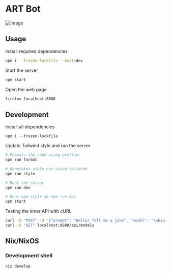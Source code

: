 # ART Bot

![image](https://github.com/user-attachments/assets/cbdebfe0-79b7-4cbb-b435-825dca45a6a2)

## Usage

Install required dependencies

```sh
npm i --frozen-lockfile --omit=dev
```

Start the server

```sh
npm start
```

Open the web page

```sh
firefox localhost:8080
```

## Development

Install all dependencies

```
npm i --frozen-lockfile
```

Update Tailwind style and run the server

```sh
# Formats the code using prettier
npm run format

# Generates style.css using tailwind
npm run style

# Runs the server
npm run dev

# Runs npm style && npm run dev
npm start
```

Testing the inner API with cURL

```sh
curl -X "POST" -d '{"prompt": "Hello! Tell me a joke", "model": "sabia-3", "context": "0"}' localhost:8080/api/prompt
curl -X "GET" localhost:8080/api/models
```

## Nix/NixOS

### Development shell

```sh
nix develop
```
